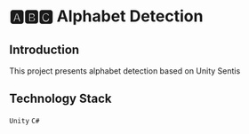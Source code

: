 # 🅰🅱🅲 Alphabet Detection

## Introduction
This project presents alphabet detection based on Unity Sentis

## Technology Stack
`Unity` `C#`
